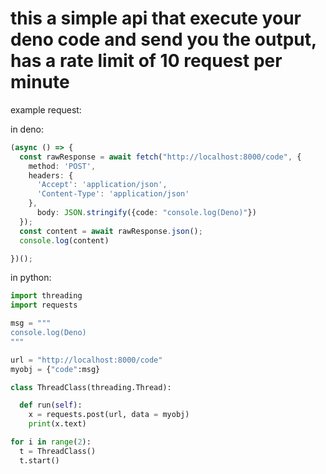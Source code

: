 <h1>this a simple api that execute your deno code and send you the output, has a rate limit of 10 request per minute</h1>

example request:

in deno:

```ts
(async () => {
  const rawResponse = await fetch("http://localhost:8000/code", {
    method: 'POST',
    headers: {
      'Accept': 'application/json',
      'Content-Type': 'application/json'
    },
      body: JSON.stringify({code: "console.log(Deno)"})
  });
  const content = await rawResponse.json();
  console.log(content)

})();
```

in python:

```py
import threading
import requests

msg = """
console.log(Deno)
"""

url = "http://localhost:8000/code"
myobj = {"code":msg}

class ThreadClass(threading.Thread):

  def run(self):
    x = requests.post(url, data = myobj)
    print(x.text)

for i in range(2):
  t = ThreadClass()
  t.start()

```

